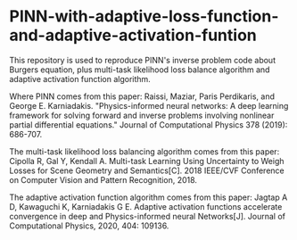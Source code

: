 # PINN-with-adaptive-loss-function-and-adaptive-activation-funtion
This repository is used to reproduce PINN's inverse problem code about Burgers equation, plus multi-task likelihood loss balance algorithm and adaptive activation function algorithm.

Where PINN comes from this paper: 
Raissi, Maziar, Paris Perdikaris, and George E. Karniadakis. "Physics-informed neural networks: A deep learning framework for solving forward and inverse problems involving nonlinear partial differential equations." Journal of Computational Physics 378 (2019): 686-707.

The multi-task likelihood loss balancing algorithm comes from this paper: 
Cipolla R, Gal Y, Kendall A. Multi-task Learning Using Uncertainty to Weigh Losses for Scene Geometry and Semantics[C]. 2018 IEEE/CVF Conference on Computer Vision and Pattern Recognition, 2018.

The adaptive activation function algorithm comes from this paper: 
Jagtap A D, Kawaguchi K, Karniadakis G E. Adaptive activation functions accelerate convergence in deep and Physics-informed neural Networks[J]. Journal of Computational Physics, 2020, 404: 109136.
